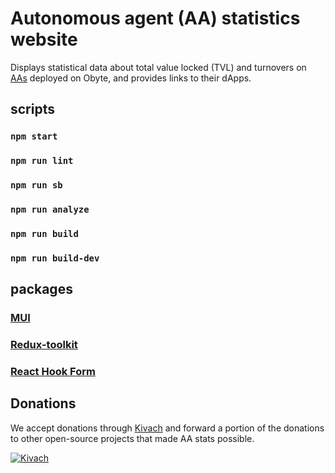 # Autonomous agent (AA) statistics website

Displays statistical data about total value locked (TVL) and turnovers on [AAs](https://obyte.org/platform/autonomous-agents) deployed on Obyte, and provides links to their dApps.

## scripts

### `npm start`

### `npm run lint`

### `npm run sb`

### `npm run analyze`

### `npm run build`

### `npm run build-dev`

## packages

### [MUI](https://mui.com/getting-started/usage/)

### [Redux-toolkit](https://redux-toolkit.js.org/)

### [React Hook Form](https://react-hook-form.com/)


## Donations

We accept donations through [Kivach](https://kivach.org) and forward a portion of the donations to other open-source projects that made AA stats possible.

[![Kivach](https://kivach.org/api/banner?repo=byteball/aa-stats-front)](https://kivach.org/repo/byteball/aa-stats-front)
